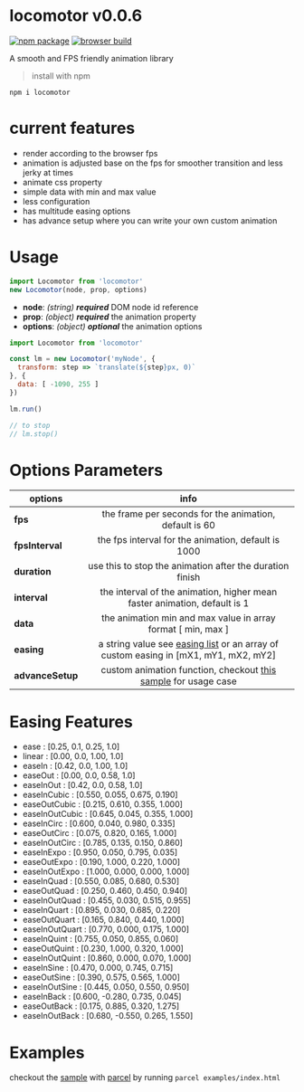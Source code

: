 # locomotor v0.0.6

[![npm package](https://img.shields.io/badge/npm-0.0.5-blue.svg)](https://www.npmjs.com/package/locomotor) [![browser build](https://img.shields.io/badge/rawgit-0.0.5-ff69b4.svg)](https://cdn.rawgit.com/syarul/locomotor/master/locomotor-min.js)

A smooth and FPS friendly animation library

> install with npm

```npm i locomotor```

# current features
- render according to the browser fps
- animation is adjusted base on the fps for smoother transition and less jerky at times
- animate css property
- simple data with min and max value
- less configuration
- has multitude easing options
- has advance setup where you can write your own custom animation

# Usage
```javascript
import Locomotor from 'locomotor'
new Locomotor(node, prop, options)
```
- **node**: *(string)* ***required*** DOM node id reference
- **prop**: *(object)* ***required*** the animation property
- **options**: *(object)* ***optional*** the animation options

```javascript
import Locomotor from 'locomotor'

const lm = new Locomotor('myNode', {
  transform: step => `translate(${step}px, 0)`
}, {
  data: [ -1090, 255 ]
})

lm.run()

// to stop 
// lm.stop()
```

# Options Parameters
| options       | info          |
| ------------- |:-------------:|
| **fps**  | the frame per seconds for the animation, default is 60 |
| **fpsInterval**  | the fps interval for the animation, default is 1000 |
| **duration**  | use this to stop the animation after the duration finish |
| **interval**  | the interval of the animation, higher mean faster animation, default is 1 |
| **data**  | the animation min and max value in array format [ min, max ] |
| **easing**  | a string value see [easing list](#easing-features) or an array of custom easing in [mX1, mY1, mX2, mY2] |
| **advanceSetup**  | custom animation function, checkout [this sample](https://github.com/syarul/locomotor/blob/master/examples/sample-transform-2.js) for usage case |

# Easing Features

  - ease : [0.25, 0.1, 0.25, 1.0]
  - linear : [0.00, 0.0, 1.00, 1.0]
  - easeIn : [0.42, 0.0, 1.00, 1.0]
  - easeOut : [0.00, 0.0, 0.58, 1.0]
  - easeInOut : [0.42, 0.0, 0.58, 1.0]
  - easeInCubic : [0.550, 0.055, 0.675, 0.190]
  - easeOutCubic : [0.215, 0.610, 0.355, 1.000]
  - easeInOutCubic : [0.645, 0.045, 0.355, 1.000]
  - easeInCirc : [0.600, 0.040, 0.980, 0.335]
  - easeOutCirc : [0.075, 0.820, 0.165, 1.000]
  - easeInOutCirc : [0.785, 0.135, 0.150, 0.860]
  - easeInExpo : [0.950, 0.050, 0.795, 0.035]
  - easeOutExpo : [0.190, 1.000, 0.220, 1.000]
  - easeInOutExpo : [1.000, 0.000, 0.000, 1.000]
  - easeInQuad : [0.550, 0.085, 0.680, 0.530]
  - easeOutQuad : [0.250, 0.460, 0.450, 0.940]
  - easeInOutQuad : [0.455, 0.030, 0.515, 0.955]
  - easeInQuart : [0.895, 0.030, 0.685, 0.220]
  - easeOutQuart : [0.165, 0.840, 0.440, 1.000]
  - easeInOutQuart : [0.770, 0.000, 0.175, 1.000]
  - easeInQuint : [0.755, 0.050, 0.855, 0.060]
  - easeOutQuint : [0.230, 1.000, 0.320, 1.000]
  - easeInOutQuint : [0.860, 0.000, 0.070, 1.000]
  - easeInSine : [0.470, 0.000, 0.745, 0.715]
  - easeOutSine : [0.390, 0.575, 0.565, 1.000]
  - easeInOutSine : [0.445, 0.050, 0.550, 0.950]
  - easeInBack : [0.600, -0.280, 0.735, 0.045]
  - easeOutBack : [0.175, 0.885, 0.320, 1.275]
  - easeInOutBack : [0.680, -0.550, 0.265, 1.550]

# Examples
checkout the [sample](https://github.com/syarul/locomotor/tree/master/examples) with [parcel](https://github.com/parcel-bundler/parcel) by running ```parcel examples/index.html```

